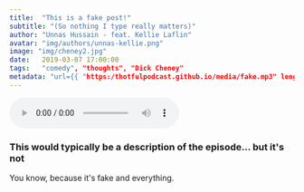 ```yaml
---
title:  "This is a fake post!"
subtitle: "(So nothing I type really matters)"
author: "Unnas Hussain - feat. Kellie Laflin"
avatar: "img/authors/unnas-kellie.png"
image: "img/cheney2.jpg"
date:   2019-03-07 17:00:00
tags:   "comedy", "thoughts", "Dick Cheney"
metadata: "url={{ "https:/thotfulpodcast.github.io/media/fake.mp3" length="78645" type="video/mp3""
---
```


<audio controls="controls">
  <source type="audio/mp3" src="filename.mp3"></source>
  <p>There is no audio file because once again this is fake.</p>
</audio>


### This would typically be a description of the episode... but it's not
You know, because it's fake and everything.

